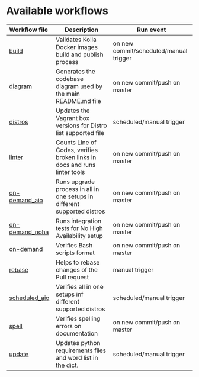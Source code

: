 # Available workflows

| Workflow file                          | Description                                                               | Run event                              |
| :------------------------------------- | ------------------------------------------------------------------------- | -------------------------------------- |
| [build](./build.yml)                   | Validates Kolla Docker images build and publish process                   | on new commit/scheduled/manual trigger |
| [diagram](./diagram.yml)               | Generates the codebase diagram used by the main README.md file            | on new commit/push on master           |
| [distros](./distros.yml)               | Updates the Vagrant box versions for Distro list supported file           | scheduled/manual trigger               |
| [linter](./linter.yml)                 | Counts Line of Codes, verifies broken links in docs and runs linter tools | on new commit/push on master           |
| [on-demand_aio](./on-demand_aio.yml)   | Runs upgrade process in all in one setups in different supported distros  | on new commit/push on master           |
| [on-demand_noha](./on-demand_noha.yml) | Runs integration tests for No High Availability setup                     | on new commit/push on master           |
| [on-demand](./on-demand.yml)           | Verifies Bash scripts format                                              | on new commit/push on master           |
| [rebase](./rebase.yml)                 | Helps to rebase changes of the Pull request                               | manual trigger                         |
| [scheduled_aio](./scheduled_aio.yml)   | Verifies all in one setups inf different supported distros                | scheduled/manual trigger               |
| [spell](./spell.yml)                   | Verifies spelling errors on documentation                                 | on new commit/push on master           |
| [update](./update.yml)                 | Updates python requirements files and word list in the dict.              | scheduled/manual trigger               |
